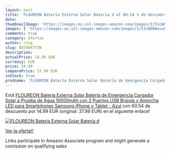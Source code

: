 ```yaml
---
layout: post
title: 'FLOUREON Batería Externa Solar Batería d al 60.54 % de descuento'
date: 
thumbnailImage: 'https://images-eu.ssl-images-amazon.com/images/I/51cW6NWuvuL._SL200_.jpg'
images: [ 'https://images-eu.ssl-images-amazon.com/images/I/51cW6NWuvuL._SL200_.jpg' ]
comments: true
category: ofertas
author: ring
slug: B0799KTTXW
description:
actualPrice: 14.99 EUR
currency: EUR
price: 14.99
comparePrice: 37.99 EUR
inStock: true
prodname: 'FLOUREON Batería Externa Solar Batería de Emergencia Cargador Solar a Prueba de Agua 10000mAh con 2 Puertos USB Brújula y Antorcha LED para Smartphones Samsung iPhone y Tablet - Azul'
---
```


Está [FLOUREON Batería Externa Solar Batería de Emergencia Cargador Solar a Prueba de Agua 10000mAh con 2 Puertos USB Brújula y Antorcha LED para Smartphones Samsung iPhone y Tablet - Azul](https://www.amazon.es/dp/B0799KTTXW/?tag=tolees-21) con 60.54 de descuento por 14.99 EUR (original: 37.99 EUR) en el siguiente enlace!

[![FLOUREON Batería Externa Solar Batería d](https://images-eu.ssl-images-amazon.com/images/I/51cW6NWuvuL._SL200_.jpg)](https://www.amazon.es/dp/B0799KTTXW/?tag=tolees-21)

[Ver la oferta!!](https://www.amazon.es/dp/B0799KTTXW/?tag=tolees-21)

Links participate in Amazon Associate program and might generate a comission on qualifying sales


